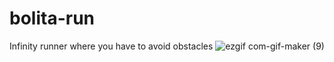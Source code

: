 # bolita-run

Infinity runner where you have to avoid obstacles
![ezgif com-gif-maker (9)](https://user-images.githubusercontent.com/50857082/190255810-f8de9d73-46a6-4c88-ab79-21774e73eedd.gif)
